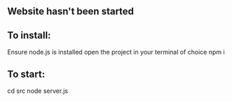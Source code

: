 ## Website hasn't been started

## To install:
Ensure node.js is installed
open the project in your terminal of choice
npm i

## To start:
cd src
node server.js
